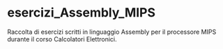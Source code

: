 # esercizi_Assembly_MIPS
Raccolta di esercizi scritti in linguaggio Assembly per il processore MIPS durante il corso Calcolatori Elettronici.
